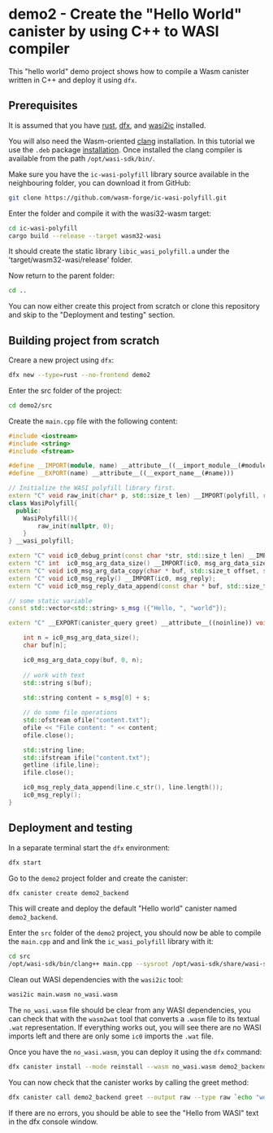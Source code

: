 # demo2 - Create the "Hello World" canister by using C++ to WASI compiler

This "hello world" demo project shows how to compile a Wasm canister written in C++ and deploy it using `dfx`. 

## Prerequisites

It is assumed that you have [rust](https://doc.rust-lang.org/book/ch01-01-installation.html), [dfx](https://internetcomputer.org/docs/current/developer-docs/setup/install/), and [wasi2ic](https://github.com/wasm-forge/wasi2ic) installed.

You will also need the Wasm-oriented [clang](https://github.com/WebAssembly/wasi-sdk/releases/) installation. In this tutorial we use the `.deb` package [installation](https://github.com/WebAssembly/wasi-sdk/releases/download/wasi-sdk-23/wasi-sdk-23.0-x86_64-linux.deb). Once installed the clang compiler is available from the path `/opt/wasi-sdk/bin/`.

Make sure you have the `ic-wasi-polyfill` library source available in the neighbouring folder, you can download it from GitHub:
```bash
git clone https://github.com/wasm-forge/ic-wasi-polyfill.git
```

Enter the folder and compile it with the wasi32-wasm target:
```bash
cd ic-wasi-polyfill
cargo build --release --target wasm32-wasi
```

It should create the static library `libic_wasi_polyfill.a` under the 'target/wasm32-wasi/release' folder.

Now return to the parent folder:

```bash
cd ..
```

You can now either create this project from scratch or clone this repository and skip to the "Deployment and testing" section.

## Building project from scratch

Creare a new project using `dfx`:

```bash
dfx new --type=rust --no-frontend demo2
```

Enter the src folder of the project:
```bash
cd demo2/src
```

Create the `main.cpp` file with the following content:
```cpp
#include <iostream>
#include <string>
#include <fstream>

#define __IMPORT(module, name) __attribute__((__import_module__(#module), __import_name__(#name)))
#define __EXPORT(name) __attribute__((__export_name__(#name)))

// Initialize the WASI polyfill library first.
extern "C" void raw_init(char* p, std::size_t len) __IMPORT(polyfill, raw_init);
class WasiPolyfill{
  public:
    WasiPolyfill(){
        raw_init(nullptr, 0);
    }
} __wasi_polyfill;

extern "C" void ic0_debug_print(const char *str, std::size_t len) __IMPORT(ic0, debug_print);
extern "C" int  ic0_msg_arg_data_size() __IMPORT(ic0, msg_arg_data_size);
extern "C" void ic0_msg_arg_data_copy(char * buf, std::size_t offset, std::size_t length) __IMPORT(ic0, msg_arg_data_copy);
extern "C" void ic0_msg_reply() __IMPORT(ic0, msg_reply);
extern "C" void ic0_msg_reply_data_append(const char * buf, std::size_t length) __IMPORT(ic0, msg_reply_data_append);

// some static variable
const std::vector<std::string> s_msg ({"Hello, ", "world"});

extern "C" __EXPORT(canister_query greet) __attribute__((noinline)) void greet()  {

    int n = ic0_msg_arg_data_size();
    char buf[n];

    ic0_msg_arg_data_copy(buf, 0, n);
    
    // work with text
    std::string s(buf);
    
    std::string content = s_msg[0] + s;

    // do some file operations
    std::ofstream ofile("content.txt");
    ofile << "File content: " << content;
    ofile.close();

    std::string line;
    std::ifstream ifile("content.txt");
    getline (ifile,line);
    ifile.close();

    ic0_msg_reply_data_append(line.c_str(), line.length());
    ic0_msg_reply();
}


```


## Deployment and testing

In a separate terminal start the `dfx` environment:
```bash
dfx start
```

Go to the `demo2` project folder and create the canister:
```bash
dfx canister create demo2_backend
```
This will create and deploy the default "Hello world" canister named `demo2_backend`.

Enter the `src` folder of the `demo2` project, you should now be able to compile the `main.cpp` and and link the `ic_wasi_polyfill` library with it:

```bash
cd src
/opt/wasi-sdk/bin/clang++ main.cpp --sysroot /opt/wasi-sdk/share/wasi-sysroot/ -L../../ic-wasi-polyfill/target/wasm32-wasi/release -lic_wasi_polyfill -o main.wasm
```

Clean out WASI dependencies with the `wasi2ic` tool:

```bash
wasi2ic main.wasm no_wasi.wasm
```

The `no_wasi.wasm` file should be clear from any WASI dependencies, you can check that with the `wasm2wat` tool that converts a `.wasm` file to its textual `.wat` representation. If everything works out, you will see there are no WASI imports left and there are only some `ic0` imports the `.wat` file.


Once you have the `no_wasi.wasm`, you can deploy it using the `dfx` command:
```bash
dfx canister install --mode reinstall --wasm no_wasi.wasm demo2_backend
```

You can now check that the canister works by calling the greet method:
```bash
dfx canister call demo2_backend greet --output raw --type raw `echo "world" | xxd -p` | xxd -p -r
```

If there are no errors, you should be able to see the "Hello from WASI" text in the dfx console window.
